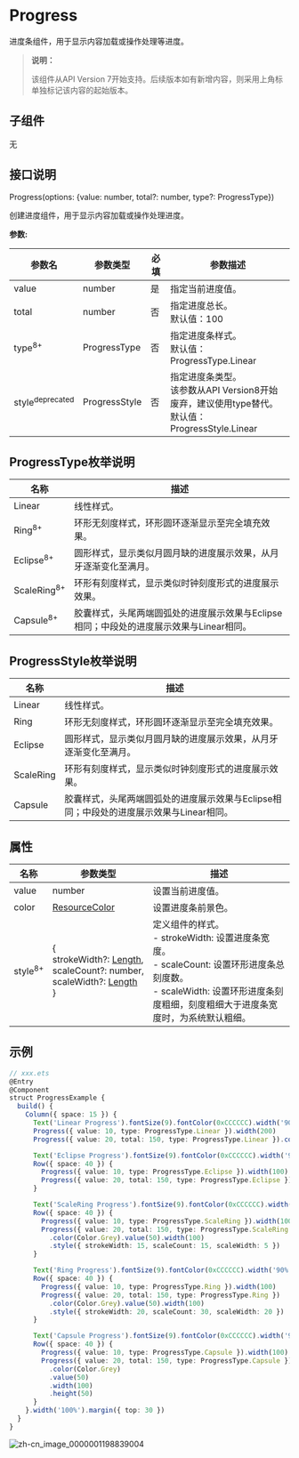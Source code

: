 # Progress

进度条组件，用于显示内容加载或操作处理等进度。

>  **说明：**
>
>  该组件从API Version 7开始支持。后续版本如有新增内容，则采用上角标单独标记该内容的起始版本。


## 子组件

无


## 接口说明

Progress(options: {value: number, total?: number, type?: ProgressType})

创建进度组件，用于显示内容加载或操作处理进度。

**参数:**

| 参数名 | 参数类型 | 必填 | 参数描述 |
| -------- | -------- | -------- | -------- |
| value | number | 是 | 指定当前进度值。 |
| total | number | 否 | 指定进度总长。<br/>默认值：100 |
| type<sup>8+</sup> | ProgressType | 否 | 指定进度条样式。<br/>默认值：ProgressType.Linear |
| style<sup>deprecated</sup> | ProgressStyle | 否 | 指定进度条类型。<br/>该参数从API Version8开始废弃，建议使用type替代。<br/>默认值：ProgressStyle.Linear |

## ProgressType枚举说明

| 名称 | 描述 |
| -------- | -------- |
| Linear | 线性样式。 |
| Ring<sup>8+</sup> | 环形无刻度样式，环形圆环逐渐显示至完全填充效果。 |
| Eclipse<sup>8+</sup> | 圆形样式，显示类似月圆月缺的进度展示效果，从月牙逐渐变化至满月。 |
| ScaleRing<sup>8+</sup> | 环形有刻度样式，显示类似时钟刻度形式的进度展示效果。 |
| Capsule<sup>8+</sup> | 胶囊样式，头尾两端圆弧处的进度展示效果与Eclipse相同；中段处的进度展示效果与Linear相同。 |

##  ProgressStyle枚举说明 

| 名称      | 描述                                                         |
| --------- | ------------------------------------------------------------ |
| Linear    | 线性样式。                                                   |
| Ring      | 环形无刻度样式，环形圆环逐渐显示至完全填充效果。             |
| Eclipse   | 圆形样式，显示类似月圆月缺的进度展示效果，从月牙逐渐变化至满月。 |
| ScaleRing | 环形有刻度样式，显示类似时钟刻度形式的进度展示效果。         |
| Capsule   | 胶囊样式，头尾两端圆弧处的进度展示效果与Eclipse相同；中段处的进度展示效果与Linear相同。 |

## 属性

| 名称 | 参数类型 | 描述 |
| -------- | -------- | -------- |
| value | number | 设置当前进度值。 |
| color | [ResourceColor](ts-types.md#resourcecolor8) | 设置进度条前景色。 |
| style<sup>8+</sup> | {<br/>strokeWidth?:&nbsp;[Length](ts-types.md#length),<br/>scaleCount?:&nbsp;number,<br/>scaleWidth?:&nbsp;[Length](ts-types.md#length)<br/>} | 定义组件的样式。<br/>-&nbsp;strokeWidth:&nbsp;设置进度条宽度。<br/>-&nbsp;scaleCount:&nbsp;设置环形进度条总刻度数。<br/>-&nbsp;scaleWidth:&nbsp;设置环形进度条刻度粗细，刻度粗细大于进度条宽度时，为系统默认粗细。 |


## 示例

```ts
// xxx.ets
@Entry
@Component
struct ProgressExample {
  build() {
    Column({ space: 15 }) {
      Text('Linear Progress').fontSize(9).fontColor(0xCCCCCC).width('90%')
      Progress({ value: 10, type: ProgressType.Linear }).width(200)
      Progress({ value: 20, total: 150, type: ProgressType.Linear }).color(Color.Grey).value(50).width(200)

      Text('Eclipse Progress').fontSize(9).fontColor(0xCCCCCC).width('90%')
      Row({ space: 40 }) {
        Progress({ value: 10, type: ProgressType.Eclipse }).width(100)
        Progress({ value: 20, total: 150, type: ProgressType.Eclipse }).color(Color.Grey).value(50).width(100)
      }

      Text('ScaleRing Progress').fontSize(9).fontColor(0xCCCCCC).width('90%')
      Row({ space: 40 }) {
        Progress({ value: 10, type: ProgressType.ScaleRing }).width(100)
        Progress({ value: 20, total: 150, type: ProgressType.ScaleRing })
          .color(Color.Grey).value(50).width(100)
          .style({ strokeWidth: 15, scaleCount: 15, scaleWidth: 5 })
      }

      Text('Ring Progress').fontSize(9).fontColor(0xCCCCCC).width('90%')
      Row({ space: 40 }) {
        Progress({ value: 10, type: ProgressType.Ring }).width(100)
        Progress({ value: 20, total: 150, type: ProgressType.Ring })
          .color(Color.Grey).value(50).width(100)
          .style({ strokeWidth: 20, scaleCount: 30, scaleWidth: 20 })
      }

      Text('Capsule Progress').fontSize(9).fontColor(0xCCCCCC).width('90%')
      Row({ space: 40 }) {
        Progress({ value: 10, type: ProgressType.Capsule }).width(100).height(50)
        Progress({ value: 20, total: 150, type: ProgressType.Capsule })
          .color(Color.Grey)
          .value(50)
          .width(100)
          .height(50)
      }
    }.width('100%').margin({ top: 30 })
  }
}
```

![zh-cn_image_0000001198839004](figures/zh-cn_image_0000001198839004.gif)
